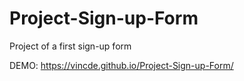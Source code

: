 # Project-Sign-up-Form
Project of a first sign-up form


DEMO: https://vincde.github.io/Project-Sign-up-Form/
